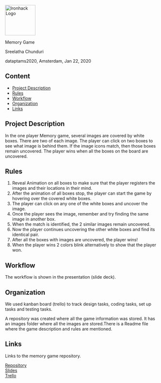<img src="https://bit.ly/2VnXWr2" alt="Ironhack Logo" width="100"/>

Memory Game

Sreelatha Chunduri

dataptams2020, Amsterdam, Jan 22, 2020

## Content
- [Project Description](#project-description)
- [Rules](#rules)
- [Workflow](#workflow)
- [Organization](#organization)
- [Links](#links)

## Project Description
In the one player Memory game, several images are covered by white boxes. There are two of each image. The player can click on two boxes to see what image is behind them. If the image icons match, then those boxes remain uncovered. The player wins when all the boxes on the board are uncovered. 


## Rules
1. Reveal Animation on all boxes to make sure that the player registers the images and their locations in their mind.
2. After the animation of all boxes stop, the player can start the game by hovering over the covered white boxes.
3. The player can click on any one of the white boxes and uncover the image.
4. Once the player sees the image, remember and try finding the same image in another box.
5. When the match is identified, the 2 similar images remain uncovered.
6. Now the player continues uncovering the other white boxes and find its identical pair.
7. After all the boxes with images are uncovered, the player wins!
8. When the player wins 2 colors blink alternatively to show that the player won.

## Workflow
The workflow is shown in the presentation (slide deck).

## Organization
We used kanban board (trello) to track design tasks, coding tasks, set up tasks and testing tasks.

A repository was created where all the game information was stored. It has an images folder where all  the images are stored.There is a Readme file where the game description and rules are mentioned.

## Links
Links to the memory game repository.

[Repository](https://github.com/sreechun/Project-Week-1-Build-Your-Own-Game)  
[Slides](https://github.com/sreechun/Project-Week-1-Build-Your-Own-Game/blob/master/your-project/Memory%20Game_Data%20Analytics%20Project1_Sreelatha.odp?raw=true)  
[Trello](https://trello.com/b/PyAkADgd)  
